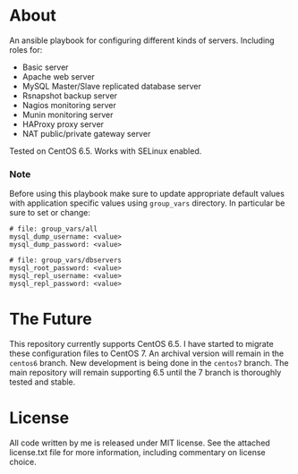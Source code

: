 About
================================================================================

An ansible playbook for configuring different kinds of servers. Including roles
for:

- Basic server
- Apache web server
- MySQL Master/Slave replicated database server
- Rsnapshot backup server
- Nagios monitoring server
- Munin monitoring server
- HAProxy proxy server
- NAT public/private gateway server

Tested on CentOS 6.5. Works with SELinux enabled.

### Note ###

Before using this playbook make sure to update appropriate default values with
application specific values using `group_vars` directory. In particular be sure
to set or change:

	# file: group_vars/all
	mysql_dump_username: <value>
	mysql_dump_password: <value>

	# file: group_vars/dbservers
	mysql_root_password: <value>
	mysql_repl_username: <value>
	mysql_repl_password: <value>


The Future
================================================================================

This repository currently supports CentOS 6.5. I have started to migrate these
configuration files to CentOS 7. An archival version will remain in the
`centos6` branch. New development is being done in the `centos7` branch. The
main repository will remain supporting 6.5 until the 7 branch is thoroughly
tested and stable.


License
================================================================================

All code written by me is released under MIT license. See the attached
license.txt file for more information, including commentary on license choice.
